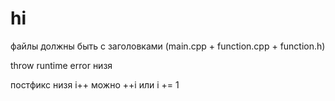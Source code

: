 # hi

файлы должны быть с заголовками (main.cpp + function.cpp + function.h)

throw runtime error низя

постфикс низя i++ можно ++i или i += 1

